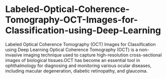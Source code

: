 # Labeled-Optical-Coherence-Tomography-OCT-Images-for-Classification-using-Deep-Learning
Labeled Optical Coherence Tomography (OCT) Images for Classification using Deep Learning
Optical Coherence Tomography (OCT) is a non-invasive imaging technique used to capture high-resolution cross-sectional images of biological tissues.OCT has become an essential tool in ophthalmology for diagnosing and monitoring various ocular diseases, including macular degeneration, diabetic retinopathy, and glaucoma.


